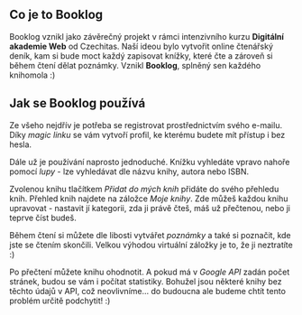 ## Co je to Booklog

Booklog vznikl jako závěrečný projekt v rámci intenzivního kurzu **Digitální akademie Web** od Czechitas. Naší ideou bylo vytvořit online čtenářský deník, kam si bude moct každý zapisovat knížky, které čte a zároveň si během čtení dělat poznámky. Vznikl **Booklog**, splněný sen každého knihomola :)

## Jak se Booklog používá

Ze všeho nejdřív je potřeba se registrovat prostřednictvím svého e-mailu. Díky _magic linku_ se vám vytvoří profil, ke kterému budete mít přístup i bez hesla.

Dále už je používání naprosto jednoduché. Knížku vyhledáte vpravo nahoře pomocí _lupy_ - lze vyhledávat dle názvu knihy, autora nebo ISBN.

Zvolenou knihu tlačítkem _Přidat do mých knih_ přidáte do svého přehledu knih. Přehled knih najdete na záložce _Moje knihy_. Zde můžeš každou knihu upravovat - nastavit jí kategorii, zda ji právě čteš, máš už přečtenou, nebo ji teprve číst budeš.

Během čtení si můžete dle libosti vytvářet _poznámky_ a také si poznačit, kde jste se čtením skončili. Velkou výhodou virtuální záložky je to, že ji neztratíte :)

Po přečtení můžete knihu ohodnotit. A pokud má v _Google API_ zadán počet stránek, budou se vám i počítat statistiky. Bohužel jsou některé knihy bez těchto údajů v API, což neovlivníme... do budoucna ale budeme chtít tento problém určitě podchytit! :)
